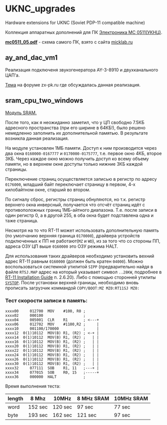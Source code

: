 # UKNC_upgrades
Hardware extensions for UKNC (Soviet PDP-11 compatible machine)

Коллекция аппаратных дополнений для ПК [Электроника МС 0511(УКНЦ)](https://ru.wikipedia.org/wiki/%D0%AD%D0%BB%D0%B5%D0%BA%D1%82%D1%80%D0%BE%D0%BD%D0%B8%D0%BA%D0%B0_%D0%9C%D0%A1_0511).

**[mc0511_05.pdf](http://micklab.ru/MC0511.htm)** - схема самого ПК, взято с сайта [micklab.ru](http://micklab.ru/MC0511.htm)

## ay_and_dac_vm1
Реализация подключеня звукогенератора AY-3-8910 и двухканального ЦАП'а.

[Тема](http://zx-pk.ru/threads/29020-zvukovoj-kontroller-dlya-uknts.html) на форуме zx-pk.ru где обсуждалась данная реализация.
## sram_cpu_two_windows
[Модуль SRAM.](https://zx-pk.ru/threads/29492-alternativnyj-form-faktor-dlya-uknts-rasshirenie/)

После того, как я неожиданно заметил, что у ЦП свободно 7.5КБ адресного пространства (при его ширине в 64КБ!), было решено немедленно заполнить их дополнительной памятью. В результате возникла данная реализация.

На модуле установлен 1МБ памяти. Доступ к ним производится через два окна `0160000-0167777` и `0170000-0175777`, т.е. первое окно 4КБ, второе 3КБ. Через каждое окно можно получить доступ ко всему объему памяти, но в верхнем окне доступы только нижние 3КБ каждой страницы.

Переключение страниц осуществляется записью в регистр по адресу `0176000`, младший байт переключает страницу в первом, 4-х килобайтном окне, старший во втором.

По сигналу сброс, регистры страниц обнуляются, но т.к. регистр верхнего окна инверсный, получается что отсчёт страниц идёт с противоположных границ 1МБ-айтного диапазона. Т.е. после записи в один регистр 0, а в другой 255, в оба окна будет подставлена одна и таже страница.

Несмотря на то что RT-11 может использовать дополнительную память (по умолчанию верхняя граница `0170000`), драйвера устройств подключенных к ПП не работают(`MZ` и `WD`), из за того что со стороны ПП, адреса ОЗУ ЦП выше `0160000` это ОЗУ режима HALT.

Для использования таких драйверов необходимо установить вехний адрес RT-11 равным `0160000` (должен быть кратен `04000`).
Можно воспользоваться системной утилитой `SIPP` (предварительно найдя в файле `RTSJ.MAP` адрес на который указывает символ `..28KW`, подробнее в [RT-11 Installation Guide](http://bitsavers.informatik.uni-stuttgart.de/pdf/dec/pdp11/rt11/v5.6_Aug91/AA-H376F-TC_RT-11_Installation_Guide_Aug91.pdf) п. 2.6.20). 
Либо с помощью сторонней утилиты [`SYSTOP`](https://zx-pk.ru/threads/10718-soft-dlya-dvk-pdp11.html?p=932386&viewfull=1#post932386).
После установки верхней границы, необходимо вновь прописать загрузчик коммандой `COPY/BOOT:MZ MZ0:RT11SJ MZ0:`

### Тест скорости записи в память:
```
xxxx00     012700  MOV    #100, R0 ;
xxxx02     000100                  ;
xxxx04     005001  CLR    R1       ; <---+
xxxx06     012702  MOV    #1100,R2 ;     |
xxxx10     001100/170000           ;     |
xxxx12  0(1)10112  MOV(B) R1, (R2) ; <-+ |
xxxx14  0(1)10112  MOV(B) R1, (R2) ;   | |
xxxx16  0(1)10112  MOV(B) R1, (R2) ;   | |
xxxx20  0(1)10112  MOV(B) R1, (R2) ;   | |
xxxx22  0(1)10112  MOV(B) R1, (R2) ;   | |
xxxx24  0(1)10112  MOV(B) R1, (R2) ;   | |
xxxx26  0(1)10112  MOV(B) R1, (R2) ;   | |
xxxx30  0(1)10112  MOV(B) R1, (R2) ;   | |
xxxx32     077111  SOB    R1, 11   ;---+ |
xxxx34     077015  SOB    R0, 15   ;-----+
xxxx36     000000  HALT            ;
```
Время выполнения теста:

length |  8 Mhz  |   10MHz   |8 MHz SRAM| 10MHz SRAM
-------|---------|-----------|---------|-----------
word   | 152 sec | 120 sec   | 97 sec  | 77 sec
byte   | 193 sec | 162 sec   | 121 sec | 97 sec
